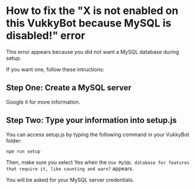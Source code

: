 # How to fix the "X is not enabled on this VukkyBot because MySQL is disabled!" error

This error appears because you did not want a MySQL database during setup.

If you want one, follow these intructions:

## Step One: Create a MySQL server

Google it for more information.

## Step Two: Type your information into setup.js

You can access setup.js by typing the following command in your VukkyBot folder:

```
npm run setup
```

Then, make sure you select Yes when the `Use MySQL database for features that require it, like counting and warn?` appears.

You will be asked for your MySQL server credentials.